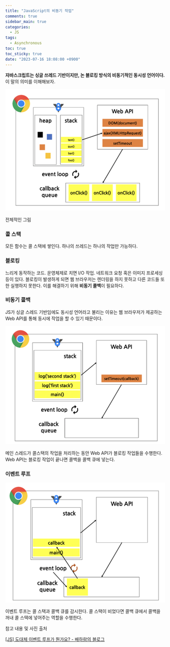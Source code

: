 ```yaml
---
title: "JavaScript의 비동기 작업"
comments: true
sidebar_main: true
categories:
  - JS
tags:
  - Asynchronous
toc: true
toc_sticky: true
date: "2023-07-16 18:08:00 +0900"
---
```


**자바스크립트는 싱글 쓰레드 기반이지만, 논 블로킹 방식의 비동기적인 동시성 언어이다.** 이 말의 의미를 이해해보자.

![스크린샷 2023-07-13 오후 10.25.10.png](/images/2023-7/JSAsync/Async1.png)

전체적인 그림

### 콜 스택

모든 함수는 콜 스택에 쌓인다. 하나의 쓰레드는 하나의 작업만 가능하다.

### 블로킹

느리게 동작하는 코드. 운영체제로 치면 I/O 작업. 네트워크 요청 혹은 이미지 프로세싱 등이 있다. 블로킹이 발생하게 되면 웹 브라우저는 렌더링을 하지 못하고 다른 코드들 또한 실행하지 못한다. 이를 해결하기 위해 **비동기 콜백**이 필요하다.

### 비동기 콜백

JS가 싱글 스레드 기반임에도 동시성 언어라고 불리는 이유는 웹 브라우저가 제공하는 Web API를 통해 동시에 작업을 할 수 있기 때문이다.

![스크린샷 2023-07-13 오후 10.34.03.png](/images/2023-7/JSAsync/Async2.png)

메인 스레드가 콜스택의 작업을 처리하는 동안 Web API가 블로킹 작업들을 수행한다. Web API는 블로킹 작업이 끝나면 콜백을 콜백 큐에 넣는다.

### 이벤트 루프

![스크린샷 2023-07-13 오후 10.34.10.png](/images/2023-7/JSAsync/Async3.png)

이벤트 루프는 콜 스택과 콜백 큐를 감시한다. 콜 스택이 비었다면 콜백 큐에서 콜백을 꺼내 콜 스택에 넣어주는 역할을 수행한다.

참고 내용 및 사진 출처

[[JS] 도대체 이벤트 루프가 뭔가요? - 배하람의 블로그](https://baeharam.netlify.app/posts/javascript/event-loop)
